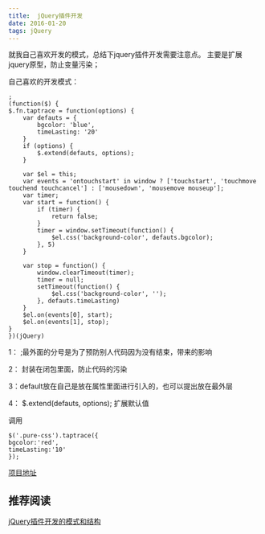 ```yaml
---
title:  jQuery插件开发
date: 2016-01-20
tags: jQuery
---
```


就我自己喜欢开发的模式，总结下jquery插件开发需要注意点。
主要是扩展jquery原型，防止变量污染；

<!--more-->

自己喜欢的开发模式：

```
;
(function($) {
$.fn.taptrace = function(options) {
	var defauts = {
		bgcolor: 'blue',
		timeLasting: '20'
	}
	if (options) {
		$.extend(defauts, options);
	}

	var $el = this;
	var events = 'ontouchstart' in window ? ['touchstart', 'touchmove touchend touchcancel'] : ['mousedown', 'mousemove mouseup'];
	var timer;
	var start = function() {
		if (timer) {
			return false;
		}
		timer = window.setTimeout(function() {
			$el.css('background-color', defauts.bgcolor);
		}, 5)
	}

	var stop = function() {
		window.clearTimeout(timer);
		timer = null;
		setTimeout(function() {
			$el.css('background-color', '');
		}, defauts.timeLasting)
	}
	$el.on(events[0], start);
	$el.on(events[1], stop);
}
})(jQuery)

```

1： ;最外面的分号是为了预防别人代码因为没有结束，带来的影响

2： 封装在闭包里面，防止代码的污染

3：default放在自己是放在属性里面进行引入的，也可以提出放在最外层

4： $.extend(defauts, options); 扩展默认值

调用

```
$('.pure-css').taptrace({
bgcolor:'red',
timeLasting:'10'
});
```

[项目地址](https://github.com/dukegod/jqueryTapTrace)

## 推荐阅读

[jQuery插件开发的模式和结构](http://www.cnblogs.com/cyStyle/archive/2013/05/18/jQuery%E6%8F%92%E4%BB%B6%E8%AF%A6%E7%BB%86%E5%BC%80%E5%8F%91.html)
